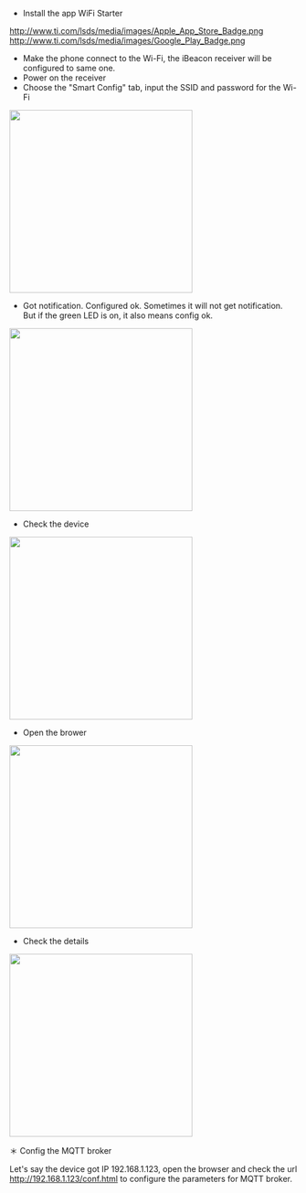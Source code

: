   - Install the app WiFi
Starter

[<http://www.ti.com/lsds/media/images/Apple_App_Store_Badge.png>](https://itunes.apple.com/us/app/texas-instruments-simplelink/id884122493?ls=1&mt=8)
[<http://www.ti.com/lsds/media/images/Google_Play_Badge.png>](http://play.google.com/store/apps/details?id=com.pandaos.smartconfig)

  - Make the phone connect to the Wi-Fi, the iBeacon receiver will be
    configured to same one.
  - Power on the receiver
  - Choose the "Smart Config" tab, input the SSID and password for the
    Wi-Fi

<img src="https://i1.aprbrother.com/wifi_sniffer1.png" width="320">

  - Got notification. Configured ok. Sometimes it will not get
    notification. But if the green LED is on, it also means config
ok.

<img src="https://i1.aprbrother.com/wifi_sniffer2.png" width="320">

  - Check the
device

<img src="https://i1.aprbrother.com/wifi_sniffer3.png" width="320">

  - Open the
brower

<img src="https://i1.aprbrother.com/wifi_sniffer4.png" width="320">

  - Check the
details

<img src="https://i1.aprbrother.com/wifi_sniffer5.png" width="320">

＊ Config the MQTT broker

Let's say the device got IP 192.168.1.123, open the browser and check
the url <http://192.168.1.123/conf.html> to configure the parameters for
MQTT broker.
